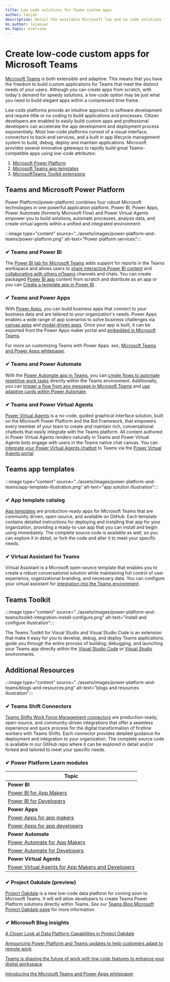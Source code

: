 ```yaml
---
title: Low code solutions for Teams custom apps
author: laujan
description: Detail the available Microsoft low and no code solutions for Teams
ms.author: lajanuar
ms.topic: overview
---
```

# Create low-code custom apps for Microsoft Teams

[Microsoft Teams](/microsoftteams/platform) is both extensible and adaptive. This means that you have the freedom to build custom applications for Teams that meet the distinct needs of your users. Although you can create apps from scratch, with today's demand for speedy solutions, a low-code option  may be just what you need to build elegant apps within a compressed time frame.

Low code platforms provide an intuitive approach to software development and require little or no coding to build applications and processes.  Citizen developers are enabled to easily build custom apps and professional developers can accelerate the app development and deployment process exponentially. Most low-code platforms consist of a visual interface, connectors to back-end services, and a built in app lifecycle management system to build, debug, deploy and maintain applications. Microsoft provides several innovative gateways to rapidly build great Teams-compatible apps using low-code attributes:

1. [Microsoft Power Platform](#teams-and-microsoft-power-platform)
1. [Microsoft Teams app templates](#teams-app-templates)
1. [MicrosoftTeams Toolkit extensions](#teams-toolkit)

## Teams and Microsoft Power Platform

Power Platform(/power-platform) combines four robust Microsoft technologies in one powerful application platform. Power BI, Power Apps, Power Automate (formerly Microsoft Flow) and Power Virtual Agents empower you to build solutions, automate processes, analyze data,  and create virtual agents within a unified and integrated environment:

:::image type="content" source="../assets/images/power-platform-and-teams/power-platform.png" alt-text="Power platform services":::

### ✔ Teams and Power BI

The [Power BI tab for Microsoft Teams](https://powerbi.microsoft.com/blog/announcing-new-power-bi-tab-for-microsoft-teams/) adds support for reports in the Teams workspace and allows users to [share interactive Power BI content](/power-bi/collaborate-share/service-embed-report-microsoft-teams) and [collaborating with others inTeams](/power-bi/collaborate-share/service-collaborate-microsoft-teams) channels and chats. You can create packaged [Power BI app](/power-bi/collaborate-share/service-create-distribute-apps) content from scratch and distribute as an app or you can [Create a template app in Power BI](/connect-data/service-template-apps-create) .

### ✔ Teams and Power Apps

With [Power Apps](/powerapps/powerapps-overview), you can build business apps that connect to your business data and are tailored to your organization's  needs.  Power Apps enables a wide range of app scenarios to solve business challenges via [canvas apps](/powerapps/maker/#canvas-apps) and [modal-driven apps](/powerapps/maker/#model-driven-apps). Once your app is built, it can be exported from the Power Apps maker portal and [embedded in Microsoft Teams](/power-platform/admin/embed-app-teams).

For more on customizing Teams with Power Apps. *see*, [Microsoft Teams and Power Apps whitepaper](https://aka.ms/PowerAppsTeams_whitepaper).

### ✔ Teams and Power Automate

With the [Power Automate app in Teams](/power-automate/flows-teams), you can [create flows to automate repetitive work tasks](https://flow.microsoft.com/connectors/shared_teams/microsoft-teams/) directly within the Teams environment. Additionally, you can [trigger a flow from any message in Microsoft Teams](/power-automate/trigger-flow-teams-message) and [use adaptive cards within Power Automate](/power-automate/create-adaptive-cards).

### ✔ Teams and Power Virtual Agents

[Power Virtual Agents](/power-virtual-agents/fundamentals-what-is-power-virtual-agents) is a no-code, guided graphical interface solution, built on the Microsoft Power Platform and the Bot Framework, that empowers every member of your team to create and maintain rich, conversational chatbots that easily integrate with the Teams platform. All content authored in Power Virtual Agents renders naturally in Teams and Power Virtual Agents bots engage with users in the Teams native chat canvas. You can [integrate your Power Virtual Agents chatbot](/power-virtual-agents/publication-add-bot-to-microsoft-teams) to Teams via the [Power Virtual Agents portal](https://powervirtualagents.microsoft.com)

## Teams app templates

:::image type="content" source="../assets/images/power-platform-and-teams/app-template-illustration.png" alt-text="app solution illustration":::

### ✔ App template catalog

[App templates](../samples/app-templates.md) are production-ready apps for Microsoft Teams that are community driven, open-source, and available on GitHub. Each template contains detailed instructions for deploying and installing that app for your organization, providing a ready-to-use app that you can install and begin using immediately. The complete source code is available as well, so you can explore it in detail, or fork the code and alter it to meet your specific needs.

### ✔ Virtual Assistant for Teams

Virtual Assistant is a Microsoft open-source template that enables you to create a robust conversational solution while maintaining full control of user experience, organizational branding, and necessary data. You can configure your virtual assistant for [integration into the Teams environment](https://microsoft.github.io/botframework-solutions/clients-and-channels/tutorials/enable-teams/1-intro). 

## Teams Toolkit

:::image type="content" source="../assets/images/power-platform-and-teams/toolkit-integration-install-configure.png" alt-text="install and configure illustration":::

The Teams Toolkit for Visual Studio and Visual Studio Code is an extension that make it easy for you to develop, debug, and deploy Teams applications. guide you through the entire process of building, debugging, and launching your Teams app directly within the [Visual Studio Code](../toolkit/visual-studio-code-overview.md) or [Visual Studio](../toolkit/visual-studio-overview.md) environments.

## Additional Resources

:::image type="content" source="../assets/images/power-platform-and-teams/blogs-and-resources.png" alt-text="blogs and resources illustration":::

### ✔ Teams Shift Connectors

[Teams Shifts Work Force Management connectors](../samples/shifts-wfm-connectors.md) are production-ready, open-source, and community-driven integrations that offer a seamless experience and quick process for the digital transformation of firstline workers with Teams Shifts. Each connector provides detailed guidance for deployment and integration to your organization. The complete source code is available in our GitHub repo where it can be explored in detail and/or forked and tailored to meet your specific needs.

### ✔ Power Platform Learn modules

|Topic|
|-----|
|**Power BI**|
|[Power BI for App Makers](/learn/browse/?expanded=power-platform&products=power-bi&roles=maker)|
|[Power BI for Developers](/learn/browse/?expanded=power-platform&products=power-bi&roles=developer)|
|**Power Apps**|
|[Power Apps for app makers](/learn/browse/?products=power-apps&roles=maker)|
|[Power Apps for app developers](/learn/browse/?products=power-apps)|
|**Power Automate**|
|[Power Automate for App Makers](/learn/browse/?expanded=power-platform&products=power-automate&roles=maker)|
|[Power Automate for Developers](/learn/browse/?expanded=power-platform&products=power-automate&roles=developer)|
|**Power Virtual Agents**|
|[Power Virtual Agents for App Makers and Developers](/learn/browse/?products=power-virtual-agents&expanded=power-platform&roles=maker)

### ✔ Project Oakdale (preview)

[Project Oakdale](https://techcommunity.microsoft.com/t5/microsoft-teams-blog/teams-is-shaping-the-future-of-work-with-low-code-features-to/ba-p/1507180
) is a new low-code data platform for coming soon to Microsoft Teams. It will will allow developers to create Teams Power Platform solutions directly within Teams. *See* our [Teams Blog Microsoft Project Oakdale page](https://powerapps.microsoft.com/blog/introducing-project-oakdale-a-new-low-code-data-platform-for-microsoft-teams) for more information.

### ✔ Microsoft Blog insights

[A Closer Look at Data Platform Capabilities in Project Oakdale](https://powerapps.microsoft.com/blog/a-closer-look-at-data-platform-capabilities-in-project-oakdale/)

[Announcing Power Platform and Teams updates to help customers adapt to remote work](https://cloudblogs.microsoft.com/powerplatform/2020/05/19/announcing-power-platform-and-teams-updates-to-help-customers-adapt-to-remote-work/)

[Teams is shaping the future of work with low code features to enhance your digital workspace](https://techcommunity.microsoft.com/t5/microsoft-teams-blog/teams-is-shaping-the-future-of-work-with-low-code-features-to/ba-p/1507180)

[Introducing the Microsoft Teams and Power Apps whitepaper](https://aka.ms/PowerAppsTeams_whitepaper)
